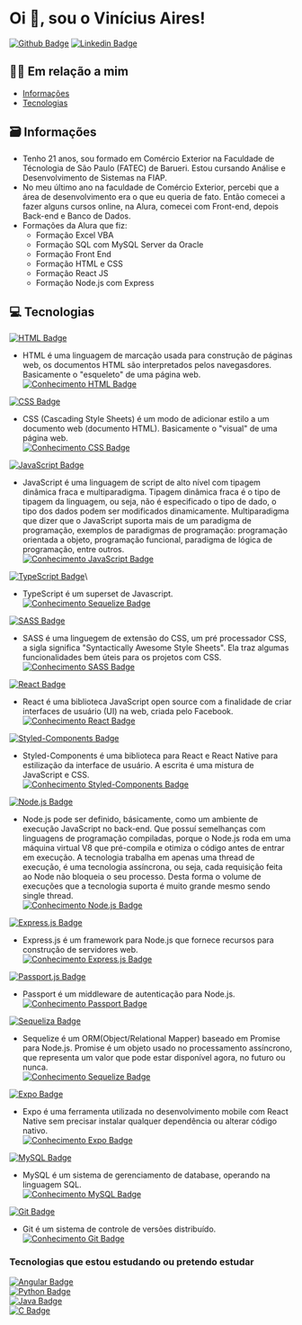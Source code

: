 # Oi 👋, sou o Vinícius Aires!

[![Github Badge](https://img.shields.io/badge/-Github-000?style=flat-square&logo=Github&logoColor=white&link=https://github.com/fagnerpsantos)](https://github.com/viniciusAires21)
[![Linkedin Badge](https://img.shields.io/badge/-LinkedIn-blue?style=flat-square&logo=Linkedin&logoColor=white&link=https://www.linkedin.com/in/fagnerpsantos/)](https://www.linkedin.com/in/vinicius-aires/)
## 🙋‍♂️ Em relação a mim
<!--ts-->
   * [Informações](#informações)
   * [Tecnologias](#tecnologias)
<!--te-->

## 🗃 Informações
- Tenho 21 anos, sou formado em Comércio Exterior na Faculdade de Técnologia de São Paulo (FATEC) de Barueri. Estou cursando Análise e Desenvolvimento de Sistemas na FIAP. 
- No meu último ano na faculdade de Comércio Exterior, percebi que a área de desenvolvimento era o que eu queria de fato. Então comecei a fazer alguns cursos online, na Alura, comecei com Front-end, depois Back-end e Banco de Dados.
- Formações da Alura que fiz: 
   - Formação Excel VBA
   - Formação SQL com MySQL Server da Oracle
   - Formação Front End
   - Formação HTML e CSS
   - Formação React JS
   - Formação Node.js com Express

## 💻 Tecnologias
[![HTML Badge](https://img.shields.io/badge/HTML5-E34F26?style=for-the-badge&logo=html5&logoColor=white)]()
- HTML é uma linguagem de marcação usada para construção de páginas web, os documentos HTML são interpretados pelos navegasdores. Basicamente o "esqueleto" de uma página web.\
[![Conhecimento HTML Badge](https://img.shields.io/badge/N%C3%ADvel%20de%20Conhecimento-%E2%98%85%E2%98%85%E2%98%85%E2%98%85%E2%98%86-brightgreen)]()

[![CSS Badge](https://img.shields.io/badge/CSS3-1572B6?style=for-the-badge&logo=css3&logoColor=white)]()
- CSS (Cascading Style Sheets) é um modo de adicionar estilo a um documento web (documento HTML). Basicamente o "visual" de uma página web.\
[![Conhecimento CSS Badge](https://img.shields.io/badge/N%C3%ADvel%20de%20Conhecimento-%E2%98%85%E2%98%85%E2%98%85%E2%98%85%E2%98%86-brightgreen)]()

[![JavaScript Badge](https://img.shields.io/badge/JavaScript-323330?style=for-the-badge&logo=javascript&logoColor=F7DF1E)]()
- JavaScript é uma linguagem de script de alto nível com tipagem dinâmica fraca e multiparadigma. Tipagem dinâmica fraca é o tipo de tipagem da linguagem, ou seja, não é especificado o tipo de dado, o tipo dos dados podem ser modificados dinamicamente. Multiparadigma que dizer que o JavaScript suporta mais de um paradigma de programação, exemplos de paradigmas de programação: programação orientada a objeto, programação funcional, paradigma de lógica de programação, entre outros.\
[![Conhecimento JavaScript Badge](https://img.shields.io/badge/N%C3%ADvel%20de%20Conhecimento-%E2%98%85%E2%98%85%E2%98%85%E2%98%85%E2%98%86-brightgreen)]()

[![TypeScript Badge](https://img.shields.io/badge/TypeScript-blue?style=for-the-badge&logo=typescript&logoColor=white)]()\
- TypeScript é um superset de Javascript.
[![Conhecimento Sequelize Badge](https://img.shields.io/badge/N%C3%ADvel%20de%20Conhecimento-%E2%98%85%E2%98%85%E2%98%86%E2%98%86%E2%98%86-yellow)]()

[![SASS Badge](https://img.shields.io/badge/Sass-CC6699?style=for-the-badge&logo=sass&logoColor=white)]()
- SASS é uma linguegem de extensão do CSS, um pré processador CSS, a sigla significa "Syntactically Awesome Style Sheets". Ela traz algumas funcionalidades bem úteis para os projetos com CSS.\
[![Conhecimento SASS Badge](https://img.shields.io/badge/N%C3%ADvel%20de%20Conhecimento-%E2%98%85%E2%98%86%E2%98%86%E2%98%86%E2%98%86-red)]()

[![React Badge](https://img.shields.io/badge/React-20232A?style=for-the-badge&logo=react&logoColor=5ccfee)]()
- React é uma biblioteca JavaScript open source com a finalidade de criar interfaces de usuário (UI) na web, criada pelo Facebook.\
[![Conhecimento React Badge](https://img.shields.io/badge/N%C3%ADvel%20de%20Conhecimento-%E2%98%85%E2%98%85%E2%98%85%E2%98%86%E2%98%86-green)]()

[![Styled-Components Badge](https://img.shields.io/badge/Styled_Components-CB7EBC?style=for-the-badge&logo=styled-components&logoColor=white)]()
- Styled-Components é uma biblioteca para React e React Native para estilização da interface de usuário. A escrita é uma mistura de JavaScript e CSS.\
[![Conhecimento Styled-Components Badge](https://img.shields.io/badge/N%C3%ADvel%20de%20Conhecimento-%E2%98%85%E2%98%85%E2%98%85%E2%98%86%E2%98%86-green)]()

[![Node.js Badge](https://img.shields.io/badge/Node.js-339933?style=for-the-badge&logo=nodedotjs&logoColor=white)]()
- Node.js pode ser definido, básicamente, como um ambiente de execução JavaScript no back-end. Que possuí semelhanças com linguagens de programação compiladas, porque o Node.js roda em uma máquina virtual V8 que pré-compila e otimiza o código antes de entrar em execução. A tecnologia trabalha em apenas uma thread de execução, é uma tecnologia assíncrona, ou seja, cada requisição feita ao Node não bloqueia o seu processo. Desta forma o volume de execuções que a tecnologia suporta é muito grande mesmo sendo single thread.\
[![Conhecimento Node.js Badge](https://img.shields.io/badge/N%C3%ADvel%20de%20Conhecimento-%E2%98%85%E2%98%85%E2%98%85%E2%98%86%E2%98%86-green)]()

[![Express.js Badge](https://img.shields.io/badge/Express-000000?style=for-the-badge&logo=express&logoColor=white)]()
- Express.js é um framework para Node.js que fornece recursos para construção de servidores web.\
[![Conhecimento Express.js Badge](https://img.shields.io/badge/N%C3%ADvel%20de%20Conhecimento-%E2%98%85%E2%98%85%E2%98%85%E2%98%86%E2%98%86-green)]()

[![Passport.js Badge](https://img.shields.io/badge/Passport-35df79?style=for-the-badge&logo=passport&logoColor=white)]()
- Passport é um middleware de autenticação para Node.js.\
[![Conhecimento Passport Badge](https://img.shields.io/badge/N%C3%ADvel%20de%20Conhecimento-%E2%98%85%E2%98%85%E2%98%86%E2%98%86%E2%98%86-yellow)]()

[![Sequeliza Badge](https://img.shields.io/badge/Sequelize-white?style=for-the-badge&logo=Sequelize&logoColor=52B0E7)]()
- Sequelize é um ORM(Object/Relational Mapper) baseado em Promise para Node.js. Promise é um objeto usado no processamento assíncrono, que representa um valor que pode estar disponível agora, no futuro ou nunca.\
[![Conhecimento Sequelize Badge](https://img.shields.io/badge/N%C3%ADvel%20de%20Conhecimento-%E2%98%85%E2%98%85%E2%98%86%E2%98%86%E2%98%86-yellow)]()

[![Expo Badge](https://img.shields.io/badge/Expo-422EDF?style=for-the-badge&logo=expo&logoColor=white)]()
- Expo é uma ferramenta utilizada no desenvolvimento mobile com React Native sem precisar instalar qualquer dependência ou alterar código nativo.\
[![Conhecimento Expo Badge](https://img.shields.io/badge/N%C3%ADvel%20de%20Conhecimento-%E2%98%85%E2%98%85%E2%98%86%E2%98%86%E2%98%86-yellow)]()

[![MySQL Badge](https://img.shields.io/badge/MySQL-005C84?style=for-the-badge&logo=mysql&logoColor=white)]()
- MySQL é um sistema de gerenciamento de database, operando na linguagem SQL.\
[![Conhecimento MySQL Badge](https://img.shields.io/badge/N%C3%ADvel%20de%20Conhecimento-%E2%98%85%E2%98%85%E2%98%86%E2%98%86%E2%98%86-yellow)]()

[![Git Badge](https://img.shields.io/badge/GIT-e84d31?style=for-the-badge&logo=git&logoColor=white)]()
- Git é um sistema de controle de versões distribuído. \
[![Conhecimento Git Badge](https://img.shields.io/badge/N%C3%ADvel%20de%20Conhecimento-%E2%98%85%E2%98%85%E2%98%86%E2%98%86%E2%98%86-yellow)]()

### Tecnologias que estou estudando ou pretendo estudar

[![Angular Badge](https://img.shields.io/badge/Angular-white?style=for-the-badge&logo=angular&logoColor=red)]()\
[![Python Badge](https://img.shields.io/badge/Python-blue?style=for-the-badge&logo=python&logoColor=yellow)]()\
[![Java Badge](https://img.shields.io/badge/Java-e01e23?style=for-the-badge&logo=java&logoColor=0c83bd)]()\
[![C Badge](https://img.shields.io/badge/C-white?style=for-the-badge&logo=c&logoColor=blue)]()

